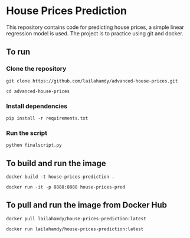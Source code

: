 # House Prices Prediction

This repository contains code for predicting house prices, a simple linear regression model is used. The project is to practice using git and docker.

## To run
### Clone the repository
`git clone https://github.com/lailahamdy/advanced-house-prices.git`

`cd advanced-house-prices`

### Install dependencies
`pip install -r requirements.txt`

### Run the script
`python finalscript.py`

## To build and run the image
`docker build -t house-prices-prediction .`

`docker run -it -p 8888:8888 house-prices-pred`
 
## To pull and run the image from Docker Hub
`docker pull lailahamdy/house-prices-prediction:latest`

`docker run lailahamdy/house-prices-prediction:latest`
